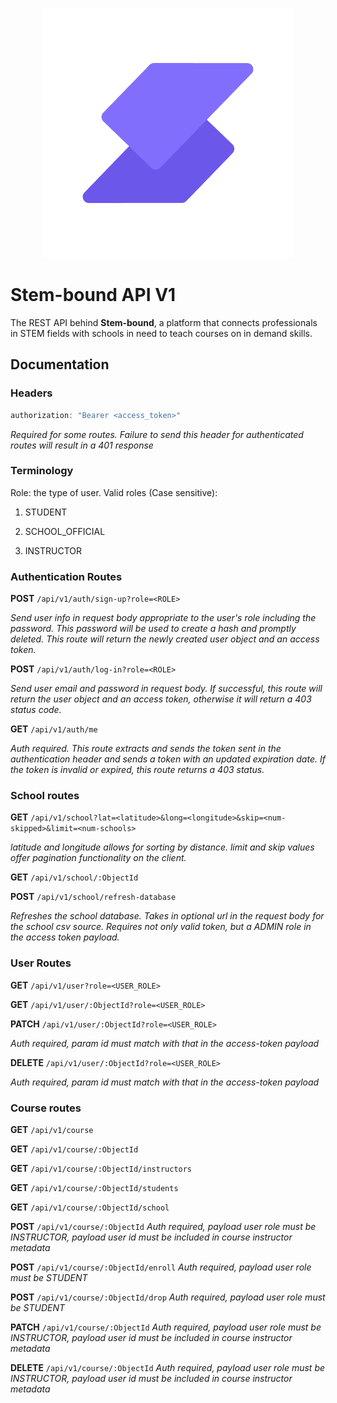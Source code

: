 <p align="center">
  <img src="/assets/stem-bound-logo-4.png" alt="Logo">
</p>

# Stem-bound API V1

The REST API behind **Stem-bound**, a platform that connects professionals in STEM fields with schools in need to teach courses on in demand skills.

## Documentation

### Headers

```javascript
authorization: "Bearer <access_token>"
```

*Required for some routes. Failure to send this header for authenticated routes will result in a 401 response*

### Terminology

Role: the type of user.
Valid roles (Case sensitive):

1. STUDENT

2. SCHOOL_OFFICIAL

3. INSTRUCTOR

### Authentication Routes

**POST**
```/api/v1/auth/sign-up?role=<ROLE>```

*Send user info in request body appropriate to the user's role including the password. This password will be used to create a hash and promptly deleted. This route will return the newly created user object and an access token.*

**POST**
```/api/v1/auth/log-in?role=<ROLE>```

*Send user email and password in request body. If successful, this route will return the user object and an access token, otherwise it will return a 403 status code.*

**GET**
```/api/v1/auth/me```

*Auth required. This route extracts and sends the token sent in the authentication header and sends a token with an updated expiration date. If the token is invalid or expired, this route returns a 403 status.*


### School routes

**GET**
```/api/v1/school?lat=<latitude>&long=<longitude>&skip=<num-skipped>&limit=<num-schools>```

*latitude and longitude allows for sorting by distance. limit and skip values offer pagination functionality on the client.*

**GET**
```/api/v1/school/:ObjectId```

**POST**
```/api/v1/school/refresh-database```

*Refreshes the school database. Takes in optional url in the request body for the school csv source. Requires not only valid token, but a ADMIN role in the access token payload.*

### User Routes

**GET**
```/api/v1/user?role=<USER_ROLE>```

**GET**
```/api/v1/user/:ObjectId?role=<USER_ROLE>```

**PATCH**
```/api/v1/user/:ObjectId?role=<USER_ROLE>```

*Auth required, param id must match with that in the access-token payload*

**DELETE**
```/api/v1/user/:ObjectId?role=<USER_ROLE>```

*Auth required, param id must match with that in the access-token payload*

### Course routes

**GET**
```/api/v1/course```

**GET**
```/api/v1/course/:ObjectId```

**GET**
```/api/v1/course/:ObjectId/instructors```

**GET**
```/api/v1/course/:ObjectId/students```

**GET**
```/api/v1/course/:ObjectId/school```

**POST**
```/api/v1/course/:ObjectId```
*Auth required, payload user role must be INSTRUCTOR, payload user id must be included in course instructor metadata*

**POST**
```/api/v1/course/:ObjectId/enroll```
*Auth required, payload user role must be STUDENT*

**POST**
```/api/v1/course/:ObjectId/drop```
*Auth required, payload user role must be STUDENT*

**PATCH**
```/api/v1/course/:ObjectId```
*Auth required, payload user role must be INSTRUCTOR, payload user id must be included in course instructor metadata*

**DELETE**
```/api/v1/course/:ObjectId```
*Auth required, payload user role must be INSTRUCTOR, payload user id must be included in course instructor metadata*
